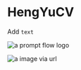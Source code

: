 # HengYuCV

Add `text`

![a prompt flow logo](/assets/MicrosoftTeams-images(8).png) 


![a image via url](https://www.google.com.hk/url?sa=i&url=https%3A%2F%2Fmedium.com%2Fdesign-with-figma%2Fthe-ultimate-guide-to-designing-data-tables-7db29713a85a&psig=AOvVaw1lx5hwQpIKmxkGNMff3vMz&ust=1697166819221000&source=images&cd=vfe&opi=89978449&ved=0CBAQjRxqFwoTCLig7pzF74EDFQAAAAAdAAAAABAE)
